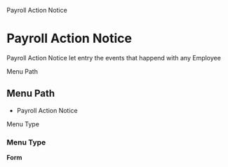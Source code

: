 
Payroll Action Notice
# Payroll Action Notice


Payroll Action Notice let entry the events that happend with any Employee

Menu Path
## Menu Path



- Payroll Action Notice

Menu Type
### Menu Type

**Form**

